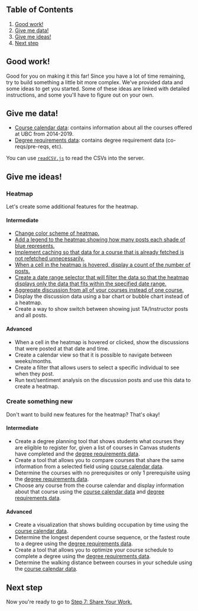 ## Table of Contents
1. [Good work!](#good-work)
1. [Give me data!](#give-me-data)
1. [Give me ideas!](#give-me-ideas)
1. [Next step](#next-step)

## Good work!
Good for you on making it this far! Since you have a lot of time remaining, try to build something a little bit more complex. We've provided data and some ideas to get you started. Some of these ideas are linked with detailed instructions, and some you'll have to figure out on your own.

## Give me data!
* [Course calendar data](https://files.workspace.ubc.ca/MyDevice/s/570/67306f48-3077-42d5-a0ed-fb5ad5fb10d2): contains information about all the courses offered at UBC from 2014-2019.
* [Degree requirements data](https://files.workspace.ubc.ca/MyDevice/s/570/74488c9b-b723-4b34-bd4d-8f246c54f2eb): contains degree requirement data (co-reqs/pre-reqs, etc).

You can use [`readCSV.js`](./backend/readCSV.js) to read the CSVs into the server.

## Give me ideas!
### Heatmap
Let's create some additional features for the heatmap.

#### Intermediate
* [Change color scheme of heatmap.](./_ideas/heatmap/intermediate/change-colour.md)
* [Add a legend to the heatmap showing how many posts each shade of blue represents.](./_ideas/heatmap/intermediate/add-legend.md)
* [Implement caching so that data for a course that is already fetched is not refetched unnecessarily.](./_ideas/heatmap/intermediate/implement-caching.md)
* [When a cell in the heatmap is hovered, display a count of the number of posts.](./_ideas/heatmap/intermediate/cell-hover-count.md)
* [Create a date range selector that will filter the data so that the heatmap displays only the data that fits within the specified date range.](./_ideas/heatmap/intermediate/date-range.md)
* [Aggregate discussion from all of your courses instead of one course.](./_ideas/heatmap/intermediate/aggregate-discussions.md)
* Display the discussion data using a bar chart or bubble chart instead of a heatmap.
* Create a way to show switch between showing just TA/Instructor posts and all posts.

#### Advanced
* When a cell in the heatmap is hovered or clicked, show the discussions that were posted at that date and time.
* Create a calendar view so that it is possible to navigate between weeks/months.
* Create a filter that allows users to select a specific individual to see when they post.
* Run text/sentiment analysis on the discussion posts and use this data to create a heatmap.

### Create something new
Don't want to build new features for the heatmap? That's okay!

#### Intermediate
* Create a degree planning tool that shows students what courses they are eligible to register for, given a list of courses in Canvas students have completed and the [degree requirements data](#give-me-data).
* Create a tool that allows you to compare courses that share the same information from a selected field using [course calendar data](#give-me-data).
* Determine the courses with no prerequisites or only 1 prerequisite using the [degree requirements data](#give-me-data).
* Choose any course from the course calendar and display information about that course using the [course calendar data](#give-me-data) and [degree requirements data](#give-me-data).

#### Advanced
* Create a visualization that shows building occupation by time using the [course calendar data](#give-me-data).
* Determine the longest dependent course sequence, or the fastest route to a degree using the [degree requirements data](#give-me-data).
* Create a tool that allows you to optimize your course schedule to complete a degree using the [degree requirements data](#give-me-data).
* Determine the walking distance between courses in your schedule using the [course calendar data](#give-me-data).

## Next step
Now you're ready to go to [Step 7: Share Your Work.](7-Share-Your-Work.md)
